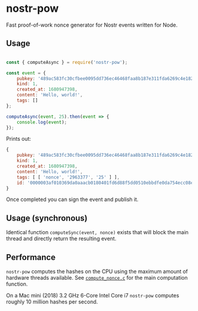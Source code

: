 nostr-pow
=========

Fast proof-of-work nonce generator for Nostr events written for Node.

## Usage

```javascript

const { computeAsync } = require('nostr-pow');

const event = {
    pubkey: '489ac583fc30cfbee0095dd736ec46468faa8b187e311fda6269c4e18284ed0c',
    kind: 1,
    created_at: 1680947398,
    content: 'Hello, world!',
    tags: []
};

computeAsync(event, 25).then(event => {
    console.log(event);
});
```

Prints out:
```javascript
{
    pubkey: '489ac583fc30cfbee0095dd736ec46468faa8b187e311fda6269c4e18284ed0c',
    kind: 1,
    created_at: 1680947398,
    content: 'Hello, world!',
    tags: [ [ 'nonce', '2963377', '25' ] ],
    id: '0000003af010369da0aaacb0180401fd6d88f5dd0510ebbdfe0da754ecc08e31'
}
```

Once completed you can sign the event and publish it.

## Usage (synchronous)

Identical function `computeSync(event, nonce)` exists that will block the main thread and
directly return the resulting event.

## Performance

`nostr-pow` computes the hashes on the CPU using the maximum amount of hardware threads
available. See [`compute_nonce.c`](src/compute_nonce.c) for the main computation function.

On a Mac mini (2018) 3.2 GHz 6-Core Intel Core i7 `nostr-pow` computes roughly 10 million
hashes per second.
